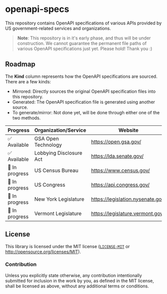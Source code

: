 # openapi-specs

This repository contains OpenAPI specifications of various APIs provided by US government-related services and organizations.

> **Note**:
> This repository is in it's early phase, and thus will be under construction. We cannot guarantee the permanent file paths of various OpenAPI specifications just yet. Please hold! Thank you :)

## Roadmap

The **Kind** column represents how the OpenAPI specifications are sourced. There are a few kinds:
- Mirrored: Directly sources the original OpenAPI specification files into this repository.
- Generated: The OpenAPI specification file is generated using another source.
- To generate/mirror: Not done yet, will be done through either one of the two methods.

| Progress       | Organization/Service    | Website | File path | Kind |
| -------------- | ----------------------- | ------- | --------- | ---- |
| ✅ Available   | GSA Open Technology     | <https://open.gsa.gov/>             | [`./opengsa`](./opengsa) | Mirrored |
| ✅ Available   | Lobbying Disclosure Act | <https://lda.senate.gov/>           | [`./ldasenate`](./ldasenate/) | Mirrored |
| 🚧 In progress | US Census Bureau        | <https://www.census.gov/>           | N/A | To generate |
| 🚧 In progress | US Congress             | <https://api.congress.gov/>         | N/A | To generate |
| 🚧 In progress | New York Legislature    | <https://legislation.nysenate.gov/> | N/A | To generate |
| 🚧 In progress | Vermont Legislature     | <https://legislature.vermont.gov/>  | N/A | To generate |



## License
This library is licensed under the MIT license ([`LICENSE-MIT`](./LICENSE) or http://opensource.org/licenses/MIT).

### Contribution
Unless you explicitly state otherwise, any contribution intentionally submitted for inclusion in the work by you, as defined in the MIT license, shall be licensed as above, without any additional terms or conditions.
